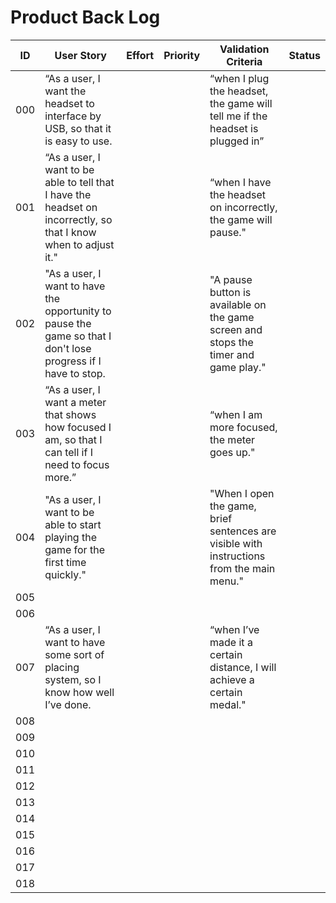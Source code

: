 # Product Back Log 

|ID  | User Story | Effort | Priority | Validation Criteria | Status |
|----|------------|--------|----------|---------------------|--------|
|000 |  “As a user, I want the headset to interface by USB, so that it is easy to use. |        |          |“when I plug the headset, the game will tell me if the headset is plugged in”|        |
|001 | “As a user, I want to be able to tell that I have the headset on incorrectly, so that I know when to adjust it."|        |          | “when I have the headset on incorrectly, the game will pause." |        |
|002 | "As a user, I want to have the opportunity to pause the game so that I don't lose progress if I have to stop. |        |          | "A pause button is available on the game screen and stops the timer and game play." |        |
|003 | “As a user, I want a meter that shows how focused I am, so that I can tell if I need to focus more.” |        |          | “when I am more focused, the meter goes up." |        |
|004 | "As a user, I want to be able to start playing the game for the first time quickly."  |        |          | "When I open the game, brief sentences are visible with instructions from the main menu." |        |
|005 |            |        |          |                     |        |
|006 |            |        |          |                     |        |
|007 |“As a user, I want to have some sort of placing system, so I know how well I’ve done.|        |          | “when I’ve made it a certain distance, I will achieve a certain medal." |        |
|008 |            |        |          |                     |        |
|009 |            |        |          |                     |        |
|010 |            |        |          |                     |        |
|011 |            |        |          |                     |        |
|012 |            |        |          |                     |        |
|013 |            |        |          |                     |        |
|014 |            |        |          |                     |        |
|015 |            |        |          |                     |        |
|016 |            |        |          |                     |        |
|017 |            |        |          |                     |        |
|018 |            |        |          |                     |        |


